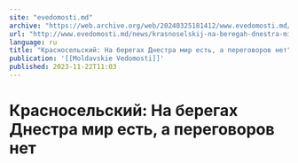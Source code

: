 ```yaml
---
site: "evedomosti.md"
archive: "https://web.archive.org/web/20240325181412/www.evedomosti.md/news/krasnoselskij-na-beregah-dnestra-mir-est-peregovorov-net"
url: "http://www.evedomosti.md/news/krasnoselskij-na-beregah-dnestra-mir-est-peregovorov-net"
language: ru
title: "Красносельский: На берегах Днестра мир есть, а переговоров нет"
publication: '[[Moldavskie Vedomosti]]'
published: 2023-11-22T11:03
---
```


# Красносельский: На берегах Днестра мир есть, а переговоров нет

